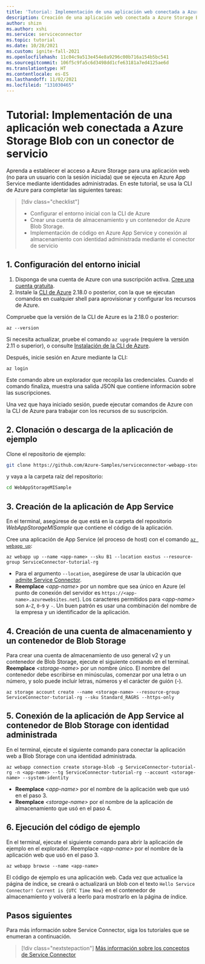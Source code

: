 ```yaml
---
title: 'Tutorial: Implementación de una aplicación web conectada a Azure Storage Blob con un conector de servicio'
description: Creación de una aplicación web conectada a Azure Storage Blob con un conector de servicio.
author: shizn
ms.author: xshi
ms.service: serviceconnector
ms.topic: tutorial
ms.date: 10/28/2021
ms.custom: ignite-fall-2021
ms.openlocfilehash: 11c04c9a513e454e8a9296c00b716a154b5bc541
ms.sourcegitcommit: 106f5c9fa5c6d3498dd1cfe63181a7ed4125ae6d
ms.translationtype: HT
ms.contentlocale: es-ES
ms.lasthandoff: 11/02/2021
ms.locfileid: "131030465"
---
```

# <a name="tutorial-deploy-web-application-connected-to-azure-storage-blob-with-service-connector"></a>Tutorial: Implementación de una aplicación web conectada a Azure Storage Blob con un conector de servicio

Aprenda a establecer el acceso a Azure Storage para una aplicación web (no para un usuario con la sesión iniciada) que se ejecuta en Azure App Service mediante identidades administradas. En este tutorial, se usa la CLI de Azure para completar las siguientes tareas:

> [!div class="checklist"]
> * Configurar el entorno inicial con la CLI de Azure
> * Crear una cuenta de almacenamiento y un contenedor de Azure Blob Storage.
> * Implementación de código en Azure App Service y conexión al almacenamiento con identidad administrada mediante el conector de servicio

## <a name="1-set-up-your-initial-environment"></a>1. Configuración del entorno inicial

1. Disponga de una cuenta de Azure con una suscripción activa. [Cree una cuenta gratuita](https://azure.microsoft.com/free/?ref=microsoft.com&utm_source=microsoft.com&utm_medium=docs&utm_campaign=visualstudio).
2. Instale la <a href="/cli/azure/install-azure-cli" target="_blank">CLI de Azure</a> 2.18.0 o posterior, con la que se ejecutan comandos en cualquier shell para aprovisionar y configurar los recursos de Azure.


Compruebe que la versión de la CLI de Azure es la 2.18.0 o posterior:

```Azure CLI
az --version
```

Si necesita actualizar, pruebe el comando `az upgrade` (requiere la versión 2.11 o superior), o consulte <a href="/cli/azure/install-azure-cli" target="_blank">Instalación de la CLI de Azure</a>.

Después, inicie sesión en Azure mediante la CLI:

```Azure CLI
az login
```

Este comando abre un explorador que recopila las credenciales. Cuando el comando finaliza, muestra una salida JSON que contiene información sobre las suscripciones.

Una vez que haya iniciado sesión, puede ejecutar comandos de Azure con la CLI de Azure para trabajar con los recursos de su suscripción.

## <a name="2-clone-or-download-the-sample-app"></a>2. Clonación o descarga de la aplicación de ejemplo

Clone el repositorio de ejemplo:
```Bash
git clone https://github.com/Azure-Samples/serviceconnector-webapp-storageblob-dotnet.git
```

y vaya a la carpeta raíz del repositorio:
```Bash
cd WebAppStorageMISample
```

## <a name="3-create-the-app-service-app"></a>3. Creación de la aplicación de App Service

En el terminal, asegúrese de que está en la carpeta del repositorio *WebAppStorageMISample* que contiene el código de la aplicación.

Cree una aplicación de App Service (el proceso de host) con el comando [`az webapp up`](/cli/azure/webapp#az_webapp_up):

```Azure CLI
az webapp up --name <app-name> --sku B1 --location eastus --resource-group ServiceConnector-tutorial-rg
```

- Para el argumento `--location`, asegúrese de usar la ubicación que [admite Service Connector](concept-region-support.md).
- **Reemplace** *\<app-name>* por un nombre que sea único en Azure (el punto de conexión del servidor es `https://<app-name>.azurewebsites.net`). Los caracteres permitidos para *\<app-name>* son `A`-`Z`, `0`-`9` y `-`. Un buen patrón es usar una combinación del nombre de la empresa y un identificador de la aplicación.

## <a name="4-create-a-storage-account-and-blob-storage-container"></a>4. Creación de una cuenta de almacenamiento y un contenedor de Blob Storage

Para crear una cuenta de almacenamiento de uso general v2 y un contenedor de Blob Storage, ejecute el siguiente comando en el terminal. **Reemplace** *\<storage-name>* por un nombre único. El nombre del contenedor debe escribirse en minúsculas, comenzar por una letra o un número, y solo puede incluir letras, números y el carácter de guión (-).

```Azure CLI
az storage account create --name <storage-name> --resource-group ServiceConnector-tutorial-rg --sku Standard_RAGRS --https-only
```


## <a name="5-connect-app-service-app-to-blob-storage-container-with-managed-identity"></a>5. Conexión de la aplicación de App Service al contenedor de Blob Storage con identidad administrada

En el terminal, ejecute el siguiente comando para conectar la aplicación web a Blob Storage con una identidad administrada.

```Azure CLI
az webapp connection create storage-blob -g ServiceConnector-tutorial-rg -n <app-name> --tg ServiceConnector-tutorial-rg --account <storage-name> --system-identity
```

- **Reemplace** *\<app-name>* por el nombre de la aplicación web que usó en el paso 3.
- **Reemplace** *\<storage-name>* por el nombre de la aplicación de almacenamiento que usó en el paso 4.


## <a name="6-run-sample-code"></a>6. Ejecución del código de ejemplo

En el terminal, ejecute el siguiente comando para abrir la aplicación de ejemplo en el explorador. Reemplace *\<app-name>* por el nombre de la aplicación web que usó en el paso 3.

```Azure CLI
az webapp browse --name <app-name> 
```

El código de ejemplo es una aplicación web. Cada vez que actualice la página de índice, se creará o actualizará un blob con el texto `Hello Service Connector! Current is {UTC Time Now}` en el contenedor de almacenamiento y volverá a leerlo para mostrarlo en la página de índice.

## <a name="next-steps"></a>Pasos siguientes

Para más información sobre Service Connector, siga los tutoriales que se enumeran a continuación.

> [!div class="nextstepaction"]
> [Más información sobre los conceptos de Service Connector](./concept-service-connector-internals.md)
